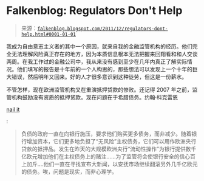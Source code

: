 <!--yml

category: 未分类

date: 2024-05-12 20:37:28

-->

# Falkenblog: Regulators Don't Help

> 来源：[`falkenblog.blogspot.com/2011/12/regulators-dont-help.html#0001-01-01`](http://falkenblog.blogspot.com/2011/12/regulators-dont-help.html#0001-01-01)

我成为自由意志主义者的其中一个原因，就来自我的金融监管机构的经历。他们完全无法理解风险真正存在的地方，因为本质信息根本无法把握来回翔看和和人交谈两周。在我工作过的金融公司中，我从来没有感到至少在几年内真正了解实际情况。他们填写的报告是十年前的一个人构思的，那些想法可以发现上一个十年的巨大错误，然后明年又回来。好的人才很多意识到这种徒劳，但这是一份薪水。

不管怎样，现在欧洲监管机构又在重演抵押贷款的惨败。还记得 2007 年之前，监管机构鼓励没有资质的抵押贷款。现在问题在于希腊债务。约翰·科克雷恩

[nail it](http://www.bloomberg.com/news/2011-12-22/bad-ideas-worsen-europe-s-debt-meltdown-commentary-by-john-h-cochrane.html)

:

> 负债的政府一直在向银行施压，要求他们购买更多债务，而非减少。随着银行增加资本，它们更多地负担了“无风险”主权债务，它们可以用作欧洲央行贷款的抵押品。发生在昨天的大规模欧洲央行“流动性操作”为银行提供数千亿欧元增加他们在主权债务上的赌注......为了监管将会使银行安全的信心百上加斤....他们一直在寻找宣布大新闻，以安抚市场继续翻滚另外几千亿欧元的债务。唉，问题是现实，而非心理学。 

